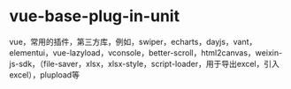 # vue-base-plug-in-unit
vue，常用的插件，第三方库，例如，swiper，echarts，dayjs，vant，elementui，vue-lazyload，vconsole，better-scroll，html2canvas，weixin-js-sdk，（file-saver，xlsx，xlsx-style，script-loader，用于导出excel，引入excel），plupload等
